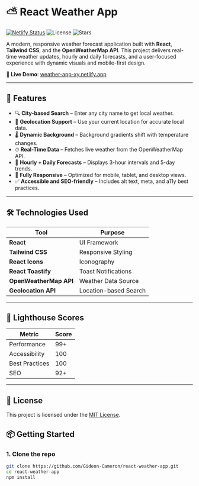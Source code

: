 # ⛅ React Weather App

[![Netlify Status](https://api.netlify.com/api/v1/badges/d065ca4e-f4a6-46bf-8208-eedc143747ac/deploy-status)](https://app.netlify.com/sites/weather-app-xy/deploys)
![License](https://img.shields.io/github/license/Gideon-Cameron/React-Weather-App)
![Stars](https://img.shields.io/github/stars/Gideon-Cameron/React-Weather-App?style=social)

A modern, responsive weather forecast application built with **React**, **Tailwind CSS**, and the **OpenWeatherMap API**. This project delivers real-time weather updates, hourly and daily forecasts, and a user-focused experience with dynamic visuals and mobile-first design.

**🔗 Live Demo**: [weather-app-xy.netlify.app](https://weather-app-xy.netlify.app/)

---

## 🌟 Features

- 🔍 **City-based Search** – Enter any city name to get local weather.
- 📍 **Geolocation Support** – Use your current location for accurate local data.
- 🌡 **Dynamic Background** – Background gradients shift with temperature changes.
- ⏱ **Real-Time Data** – Fetches live weather from the OpenWeatherMap API.
- 📅 **Hourly + Daily Forecasts** – Displays 3-hour intervals and 5-day trends.
- 📱 **Fully Responsive** – Optimized for mobile, tablet, and desktop views.
- ✅ **Accessible and SEO-friendly** – Includes alt text, meta, and a11y best practices.

---

## 🛠️ Technologies Used

| Tool | Purpose |
|------|---------|
| **React** | UI Framework |
| **Tailwind CSS** | Responsive Styling |
| **React Icons** | Iconography |
| **React Toastify** | Toast Notifications |
| **OpenWeatherMap API** | Weather Data Source |
| **Geolocation API** | Location-based Search |

---

## 🧪 Lighthouse Scores

| Metric         | Score |
|----------------|-------|
| Performance    | 99+   |
| Accessibility  | 100   |
| Best Practices | 100   |
| SEO            | 92+   |

---

## 📄 License

This project is licensed under the [MIT License](./LICENSE).

## 📦 Getting Started

### 1. Clone the repo
```bash
git clone https://github.com/Gideon-Cameron/react-weather-app.git
cd react-weather-app
npm install
